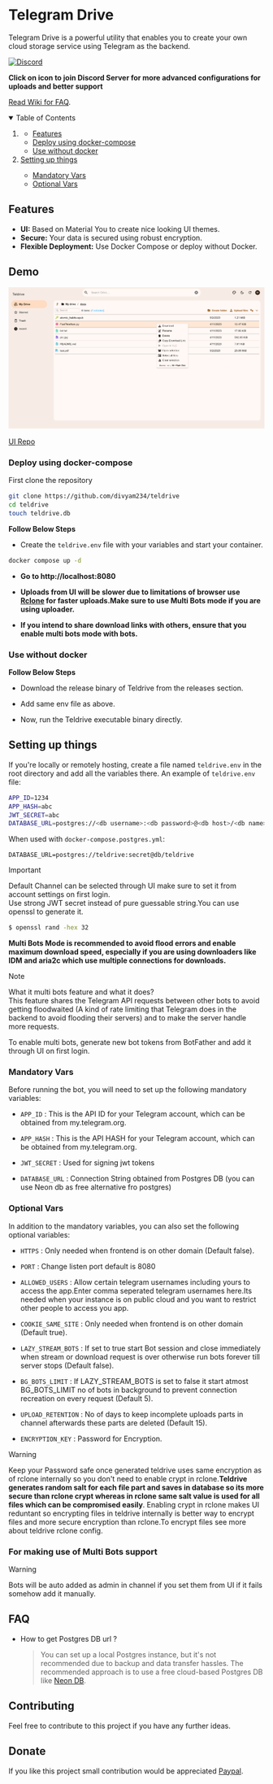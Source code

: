 # Telegram Drive

Telegram Drive is a powerful utility that enables you to create your own cloud storage service using Telegram as the backend.

[![Discord](https://img.shields.io/discord/1142377485737148479?label=discord&logo=discord&style=flat-square&logoColor=white)](https://discord.gg/J2gVAZnHfP)

**Click on icon to join Discord Server for  more advanced configurations for uploads and better support**

[Read Wiki for FAQ](https://github.com/divyam234/teldrive/wiki).

<details open="open">
  <summary>Table of Contents</summary>
  <ol>
    <li>
      <ul>
      <li>
      <a href="#features">Features</a>
    </li>
        <li><a href="#deploy-using-docker-compose">Deploy using docker-compose</a></li>
       <li><a href="#use-without-docker">Use without docker</a></li>
      </ul>
    </li>
    <li><a href="#setting-up-things">Setting up things</a></li>
    <ul>
      <li><a href="#mandatory-vars">Mandatory Vars</a></li>
      <li><a href="#optional-vars">Optional Vars</a></li>
    </ul>
  </ol>
</details>

## Features

- **UI:** Based on Material You to create nice looking UI themes.
- **Secure:** Your data is secured using robust encryption.
- **Flexible Deployment:** Use Docker Compose or deploy without Docker.

## Demo

![demo](./public/demo.png)

[UI Repo ](https://github.com/divyam234/teldrive-ui)

### Deploy using docker-compose

First clone the repository

```sh
git clone https://github.com/divyam234/teldrive
cd teldrive
touch teldrive.db
```

**Follow Below Steps**

- Create the `teldrive.env` file with your variables and start your container.

```sh
docker compose up -d
```

- **Go to http://localhost:8080**
- **Uploads from UI will be slower due to limitations of browser use [Rclone](https://github.com/divyam234/rclone) for faster uploads.Make sure to use Multi Bots mode if you are using uploader.**

- **If you intend to share download links with others, ensure that you enable multi bots mode with bots.**

### Use without docker

**Follow Below Steps**

- Download the release binary of Teldrive from the releases section.

- Add same env file as above.
- Now, run the Teldrive executable binary directly.

## Setting up things

If you're locally or remotely hosting, create a file named `teldrive.env` in the root directory and add all the variables there.
An example of `teldrive.env` file:

```sh
APP_ID=1234
APP_HASH=abc
JWT_SECRET=abc
DATABASE_URL=postgres://<db username>:<db password>@<db host>/<db name>

```
When used with `docker-compose.postgres.yml`:
```
DATABASE_URL=postgres://teldrive:secret@db/teldrive
```

> [!IMPORTANT]
> Default Channel can be selected through UI make sure to set it from account settings on first login.<br>
> Use strong JWT secret instead of pure guessable string.You can use openssl to generate it.<br>

```bash
$ openssl rand -hex 32
```

**Multi Bots Mode is recommended to avoid flood errors and enable maximum download speed, especially if you are using downloaders like IDM and aria2c which use multiple connections for downloads.**

> [!NOTE]
> What it multi bots feature and what it does? <br>
> This feature shares the Telegram API requests between other bots to avoid getting floodwaited (A kind of rate limiting that Telegram does in the backend to avoid flooding their servers) and to make the server handle more requests. <br>

To enable multi bots, generate new bot tokens from BotFather and add it through UI on first login.

### Mandatory Vars

Before running the bot, you will need to set up the following mandatory variables:

- `APP_ID` : This is the API ID for your Telegram account, which can be obtained from my.telegram.org.

- `APP_HASH` : This is the API HASH for your Telegram account, which can be obtained from my.telegram.org.

- `JWT_SECRET` : Used for signing jwt tokens

- `DATABASE_URL` : Connection String obtained from Postgres DB (you can use Neon db as free alternative fro postgres)

### Optional Vars

In addition to the mandatory variables, you can also set the following optional variables:

- `HTTPS` : Only needed when frontend is on other domain (Default false).

- `PORT` : Change listen port default is 8080

- `ALLOWED_USERS` : Allow certain telegram usernames including yours to access the app.Enter comma seperated telegram usernames here.Its needed when your instance is on public cloud and you want to restrict other people to access you app.

- `COOKIE_SAME_SITE` : Only needed when frontend is on other domain (Default true).

- `LAZY_STREAM_BOTS` : If set to true start Bot session and close immediately when stream or download request is over otherwise run bots forever till server stops (Default false).

- `BG_BOTS_LIMIT` : If LAZY_STREAM_BOTS is set to false it start atmost BG_BOTS_LIMIT no of bots in background to prevent connection recreation on every request (Default 5).

- `UPLOAD_RETENTION` : No of days to keep incomplete uploads parts in channel afterwards these parts are deleted (Default 15).

- `ENCRYPTION_KEY`  : Password for Encryption.

> [!WARNING]
> Keep your Password safe once generated teldrive uses same encryption as of rclone internally 
so you don't need to enable crypt in rclone.**Teldrive generates random salt for each file part and saves in database so its more secure than rclone crypt whereas in rclone same salt value  is used  for all files which can be compromised easily**. Enabling crypt in rclone makes UI reduntant so encrypting files in teldrive internally is better way to encrypt files and more secure encryption than rclone.To encrypt files see more about teldrive rclone config.

### For making use of Multi Bots support

> [!WARNING]
> Bots will be auto added as admin in channel if you set them from UI if it fails somehow add it manually.

## FAQ

- How to get Postgres DB url ?
  > You can set up a local Postgres instance, but it's not recommended due to backup and data transfer hassles. The recommended approach is to use a free cloud-based Postgres DB like [Neon DB](https://neon.tech/).

## Contributing

Feel free to contribute to this project if you have any further ideas.

## Donate

If you like this project small contribution would be appreciated [Paypal](https://paypal.me/redux234).
